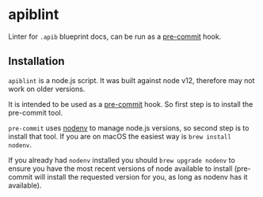 # apiblint

Linter for `.apib` blueprint docs, can be run as a [pre-commit](https://https://pre-commit.com) hook.


Installation
------------

`apiblint` is a node.js script. It was built against node v12, therefore may not work on older versions.

It is intended to be used as a [pre-commit](https://https://pre-commit.com) hook. So first step is to install the pre-commit tool.

`pre-commit` uses [nodenv](https://github.com/nodenv/nodenv) to manage node.js versions, so second step is to install that tool.  If you are on macOS the easiest way is `brew install nodenv`.

If you already had `nodenv` installed you should `brew upgrade nodenv` to ensure you have the most recent versions of node available to install (pre-commit will install the requested version for you, as long as nodenv has it available).

